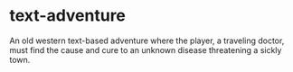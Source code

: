 # text-adventure
An old western text-based adventure where the player, a traveling doctor, must find the cause and cure to an unknown disease threatening a sickly town.
